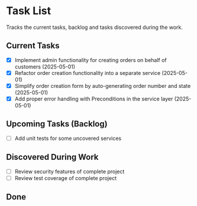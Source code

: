 # Task List

Tracks the current tasks, backlog and tasks discovered during the work.

## Current Tasks
- [x] Implement admin functionality for creating orders on behalf of customers (2025-05-01)
- [x] Refactor order creation functionality into a separate service (2025-05-01)
- [x] Simplify order creation form by auto-generating order number and state (2025-05-01)
- [x] Add proper error handling with Preconditions in the service layer (2025-05-01)

## Upcoming Tasks (Backlog)
- [ ] Add unit tests for some uncovered services

## Discovered During Work
- [ ] Review security features of complete project
- [ ] Review test coverage of complete project

## Done
